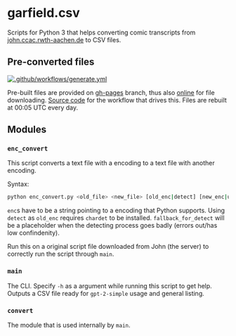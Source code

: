 # garfield.csv
Scripts for Python 3 that helps converting comic transcripts
from [john.ccac.rwth-aachen.de](http://john.ccac.rwth-aachen.de:8000/ftp/dilbert/) to CSV files.

## Pre-converted files
[![.github/workflows/generate.yml](https://github.com/Dobby233Liu/garfield.csv/actions/workflows/generate.yml/badge.svg)](https://github.com/Dobby233Liu/garfield.csv/actions/workflows/generate.yml)

Pre-built files are provided on [gh-pages](https://github.com/Dobby233Liu/garfield.csv/tree/gh-pages) branch, thus also [online](https://d2lghp.ml/garfield.csv/) for file downloading. [Source code](.github/workflows/generate.yml) for the workflow that drives this. Files are rebuilt at 00:05 UTC every day.

## Modules

### `enc_convert`
This script converts a text file with a encoding to a text file with another encoding.

Syntax:
```bash
python enc_convert.py <old_file> <new_file> [old_enc|detect] [new_enc|utf-8] [fallback_for_detect|ISO-8859-1]
```
`enc`s have to be a string pointing to a encoding that Python supports.
Using `detect` as `old_enc` requires `chardet` to be installed.
`fallback_for_detect` will be a placeholder when the detecting process goes badly (errors out/has low confindenity).

Run this on a original script file downloaded from John (the server) to correctly run the script through `main`.

### `main`
The CLI. Specify `-h` as a argument while running this script to get help.
Outputs a CSV file ready for `gpt-2-simple` usage and general listing.

### `convert`
The module that is used internally by `main`.
